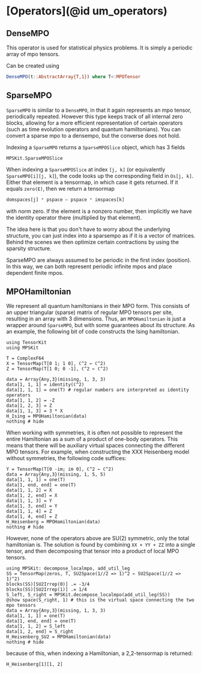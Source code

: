 # [Operators](@id um_operators)

## DenseMPO

This operator is used for statistical physics problems. It is simply a periodic array of mpo tensors.

Can be created using
```julia
DenseMPO(t::AbstractArray{T,1}) where T<:MPOTensor
```

## SparseMPO

`SparseMPO` is similar to a `DenseMPO`, in that it again represents an mpo tensor, periodically repeated. However this type keeps track of all internal zero blocks, allowing for a more efficient representation of certain operators (such as time evolution operators and quantum hamiltonians). You can convert a sparse mpo to a densempo, but the converse does not hold.


Indexing a `SparseMPO` returns a `SparseMPOSlice` object, which has 3 fields

```@docs
MPSKit.SparseMPOSlice
```

When indexing a `SparseMPOSlice` at index `[j, k]` (or equivalently `SparseMPO[i][j, k]`), the code looks up the corresponding field in `Os[j, k]`. Either that element is a tensormap, in which case it gets returned. If it equals `zero(E)`, then we return a tensormap
```julia
domspaces[j] * pspace ← pspace * imspaces[k]
```
with norm zero. If the element is a nonzero number, then implicitly we have the identity operator there (multiplied by that element).

The idea here is that you don't have to worry about the underlying structure, you can just index into a sparsempo as if it is a vector of matrices. Behind the scenes we then optimize certain contractions by using the sparsity structure.

SparseMPO are always assumed to be periodic in the first index (position).
In this way, we can both represent periodic infinite mpos and place dependent finite mpos.

## MPOHamiltonian

We represent all quantum hamiltonians in their MPO form. This consists of an upper
triangular (sparse) matrix of regular MPO tensors per site, resulting in an array with 3
dimensions. Thus, an `MPOHamiltonian` is just a wrapper around `SparseMPO`, but with some
guarantees about its structure. As an example, the following bit of code constructs the
Ising hamiltonian.

```@setup mpohamiltonian
using TensorKit
using MPSKit
```

```@example mpohamiltonian
T = ComplexF64
X = TensorMap(T[0 1; 1 0], ℂ^2 ← ℂ^2)
Z = TensorMap(T[1 0; 0 -1], ℂ^2 ← ℂ^2)

data = Array{Any,3}(missing, 1, 3, 3)
data[1, 1, 1] = identity(ℂ^2)
data[1, 1, 1] = one(T) # regular numbers are interpreted as identity operators
data[1, 1, 2] = -Z
data[1, 2, 3] = Z
data[1, 1, 3] = 3 * X
H_Ising = MPOHamiltonian(data)
nothing # hide
```

When working with symmetries, it is often not possible to represent the entire Hamiltonian
as a sum of a product of one-body operators. This means that there will be auxiliary virtual
spaces connecting the different MPO tensors. For example, when constructing the XXX
Heisenberg model without symmetries, the following code suffices:

```@example mpohamiltonian
Y = TensorMap(T[0 -im; im 0], ℂ^2 ← ℂ^2)
data = Array{Any,3}(missing, 1, 5, 5)
data[1, 1, 1] = one(T)
data[1, end, end] = one(T)
data[1, 1, 2] = X
data[1, 2, end] = X
data[1, 1, 3] = Y
data[1, 3, end] = Y
data[1, 1, 4] = Z
data[1, 4, end] = Z
H_Heisenberg = MPOHamiltonian(data)
nothing # hide
```

However, none of the operators above are SU(2) symmetric, only the total hamiltonian is. The
solution is found by combining `XX + YY + ZZ` into a single tensor, and then decomposing
that tensor into a product of local MPO tensors.

```@example mpohamiltonian
using MPSKit: decompose_localmpo, add_util_leg
SS = TensorMap(zeros, T, SU2Space(1//2 => 1)^2 ← SU2Space(1//2 => 1)^2)
blocks(SS)[SU2Irrep(0)] .= -3/4
blocks(SS)[SU2Irrep(1)] .= 1/4
S_left, S_right = MPSKit.decompose_localmpo(add_util_leg(SS))
@show space(S_right, 1) # this is the virtual space connecting the two mpo tensors
data = Array{Any,3}(missing, 1, 3, 3)
data[1, 1, 1] = one(T)
data[1, end, end] = one(T)
data[1, 1, 2] = S_left
data[1, 2, end] = S_right
H_Heisenberg_SU2 = MPOHamiltonian(data)
nothing # hide
```

because of this, when indexing a Hamiltonian, a 2,2-tensormap is returned:

```@example mpohamiltonian
H_Heisenberg[1][1, 2]
```
